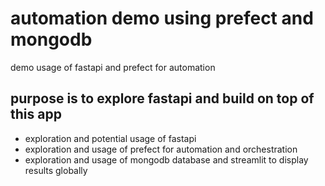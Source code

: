 # automation demo using prefect and mongodb
demo usage of fastapi and prefect for automation

## purpose is to explore fastapi and build on top of this app
- exploration and potential usage of fastapi
- exploration and usage of prefect for automation and orchestration
- exploration and usage of mongodb database and streamlit to display results globally
